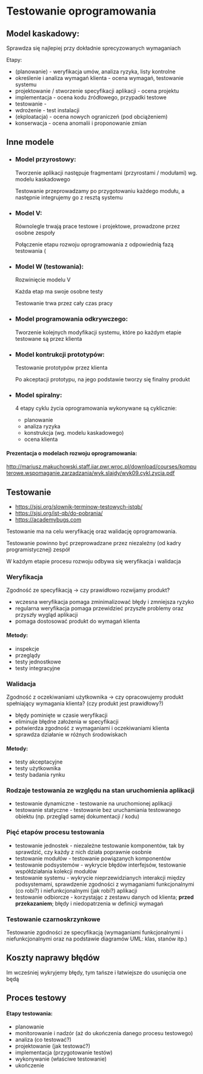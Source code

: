 # Testowanie oprogramowania

## Model kaskadowy:
  Sprawdza się najlepiej przy dokładnie sprecyzowanych wymaganiach
  
  Etapy:
  - (planowanie) - weryfikacja umów, analiza ryzyka, listy kontrolne
  - określenie i analiza wymagań klienta - ocena wymagań, testowanie systemu
  - projektowanie / stworzenie specyfikacji aplikacji - ocena projektu
  - implementacja - ocena kodu źródłowego, przypadki testowe
  - testowanie - 
  - wdrożenie - test instalacji  
  - (ekploatacja) - ocena nowych ograniczeń (pod obciążeniem)
  - konserwacja - ocena anomalii i proponowanie zmian

## Inne modele

- ### Model przyrostowy:
  Tworzenie aplikacji następuje fragmentami (przyrostami / modułami) wg. modelu kaskadowego
  
  Testowanie przeprowadzamy po przygotowaniu każdego modułu, a następnie integrujemy go z resztą systemu

- ### Model V:
  Równolegle trwają prace testowe i projektowe, prowadzone przez osobne zespoły

  Połączenie etapu rozwoju oprogramowania z odpowiednią fazą testowania (

- ### Model W (testowania):
  Rozwinięcie modelu V
  
  Każda etap ma swoje osobne testy
  
  Testowanie trwa przez cały czas pracy

- ### Model programowania odkrywczego:
  Tworzenie kolejnych modyfikacji systemu, które po każdym etapie testowane są przez klienta

- ### Model kontrukcji prototypów:
  Testowanie prototypów przez klienta

  Po akceptacji prototypu, na jego podstawie tworzy się finalny produkt

- ### Model spiralny:
  4 etapy cyklu życia oprogramowania wykonywane są cyklicznie:
  - planowanie
  - analiza ryzyka
  - konstrukcja (wg. modelu kaskadowego)
  - ocena klienta

#### Prezentacja o modelach rozwoju oprogramowania:
  http://mariusz.makuchowski.staff.iiar.pwr.wroc.pl/download/courses/komputerowe.wspomaganie.zarzadzania/wyk.slajdy/wyk09.cykl.zycia.pdf

## Testowanie
- https://sjsi.org/slownik-terminow-testowych-istqb/
- https://sjsi.org/ist-qb/do-pobrania/
- https://academybugs.com

Testowanie ma na celu weryfikację oraz walidację oprogramowania.

Testowanie powinno być przeprowadzane przez niezależny (od kadry programistycznej) zespół

  W każdym etapie procesu rozwoju odbywa się weryfikacja i walidacja

### Weryfikacja
  Zgodność ze specyfikacją -> czy prawidłowo rozwijamy produkt?
  - wczesna weryfikacja pomaga zminimalizować błędy i zmniejsza ryzyko
  - regularna weryfikacja pomaga przewidzieć przyszłe problemy oraz przyszły wygląd aplikacji
  - pomaga dostosować produkt do wymagań klienta

  #### Metody:
  - inspekcje
  - przeglądy
  - testy jednostkowe
  - testy integracyjne

  [//]: #  (Testy weryfikacyjne są stosowane przed i podczas cyklu tworzenia aplikacji)
  
### Walidacja 
  Zgodność z oczekiwaniami użytkownika -> czy opracowujemy produkt spełniający wymagania klienta? (czy produkt jest prawidłowy?)
  - błędy pominięte w czasie weryfikacji
  - eliminuje błędne założenia w specyfikacji
  - potwierdza zgodność z wymaganiami i oczekiwaniami klienta
  - sprawdza działanie w różnych środowiskach

  #### Metody:
  - testy akceptacyjne
  - testy użytkownika
  - testy badania rynku

  [//]: #  (Proces walidacji następuje po zakończeniu każdego kroku w cyklu programistycznym:)
  [//]: #  (- wykorzystanie testów jednostkowych -> po każdej jednostce kodu)
  [//]: #  (- testy integracyjne -> po ukończeniu kilku modułów gotowych do połączenia w podsystem / system)

### Rodzaje testowania ze względu na stan uruchomienia aplikacji
- testowanie dynamiczne - testowanie na uruchomionej aplikacji
- testowanie statyczne - testowanie bez uruchamiania testowanego obiektu (np. przegląd samej dokumentacji / kodu)

### Pięć etapów procesu testowania
  - testowanie jednostek - niezależne testowanie komponentów, tak by sprawdzić, czy każdy z nich działa poprawnie osobnie
  - testowanie modułów - testowanie powiązanych komponentów
  - testowanie podsystemów - wykrycie błędów interfejsów, testowanie współdziałania kolekcji modułów
  - testowanie systemu - wykrycie nieprzewidzianych interakcji między podsystemami, sprawdzenie zgodności z wymaganiami funkcjonalnymi (co robi?) i niefunkcjonalnymi (jak robi?) aplikacji
  - testowanie odbiorcze - korzystając z zestawu danych od klienta; **przed przekazaniem**; błędy i niedopatrzenia w definicji wymagań

### Testowanie czarnoskrzynkowe
  Testowanie zgodności ze specyfikacją (wymaganiami funkcjonalnymi i niefunkcjonalnymi oraz na podstawie diagramów UML: klas, stanów itp.)
    
## Koszty naprawy błędów
  Im wcześniej wykryjemy błędy, tym tańsze i łatwiejsze do usunięcia one będą

## Proces testowy
  #### Etapy testowania:
  - planowanie
  - monitorowanie i nadzór (aż do ukończenia danego procesu testowego)
  - analiza (co testować?)
  - projektowanie (jak testować?)
  - implementacja (przygotowanie testów)
  - wykonywanie (właściwe testowanie)
  - ukończenie
